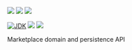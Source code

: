 [![](https://github.com/wutsi/marketplace-access-server/actions/workflows/master.yml/badge.svg)](https://github.com/wutsi/marketplace-access-server/actions/workflows/master.yml)
[![](https://github.com/wutsi/marketplace-access-server/actions/workflows/restart_test.yml/badge.svg)](https://github.com/wutsi/marketplace-access-server/actions/workflows/restart_test.yml)
[![](https://github.com/wutsi/marketplace-access-server/actions/workflows/restart_prod.yml/badge.svg)](https://github.com/wutsi/marketplace-access-server/actions/workflows/restart_prod.yml)

[![JDK](https://img.shields.io/badge/jdk-11-brightgreen.svg)](https://jdk.java.net/11/)
[![](https://img.shields.io/badge/maven-3.6-brightgreen.svg)](https://maven.apache.org/download.cgi)
![](https://img.shields.io/badge/language-kotlin-blue.svg)

Marketplace domain and persistence API

